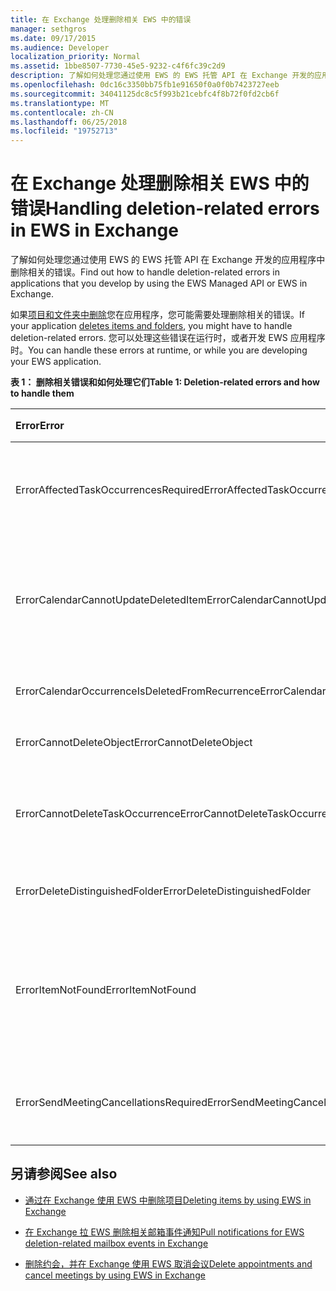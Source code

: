 ```yaml
---
title: 在 Exchange 处理删除相关 EWS 中的错误
manager: sethgros
ms.date: 09/17/2015
ms.audience: Developer
localization_priority: Normal
ms.assetid: 1bbe8507-7730-45e5-9232-c4f6fc39c2d9
description: 了解如何处理您通过使用 EWS 的 EWS 托管 API 在 Exchange 开发的应用程序中删除相关的错误。
ms.openlocfilehash: 0dc16c3350bb75fb1e91650f0a0f0b7423727eeb
ms.sourcegitcommit: 34041125dc8c5f993b21cebfc4f8b72f0fd2cb6f
ms.translationtype: MT
ms.contentlocale: zh-CN
ms.lasthandoff: 06/25/2018
ms.locfileid: "19752713"
---
```

# <a name="handling-deletion-related-errors-in-ews-in-exchange"></a><span data-ttu-id="1230a-103">在 Exchange 处理删除相关 EWS 中的错误</span><span class="sxs-lookup"><span data-stu-id="1230a-103">Handling deletion-related errors in EWS in Exchange</span></span>

<span data-ttu-id="1230a-104">了解如何处理您通过使用 EWS 的 EWS 托管 API 在 Exchange 开发的应用程序中删除相关的错误。</span><span class="sxs-lookup"><span data-stu-id="1230a-104">Find out how to handle deletion-related errors in applications that you develop by using the EWS Managed API or EWS in Exchange.</span></span>
  
<span data-ttu-id="1230a-105">如果[项目和文件夹中删除](deleting-items-by-using-ews-in-exchange.md)您在应用程序，您可能需要处理删除相关的错误。</span><span class="sxs-lookup"><span data-stu-id="1230a-105">If your application [deletes items and folders](deleting-items-by-using-ews-in-exchange.md), you might have to handle deletion-related errors.</span></span> <span data-ttu-id="1230a-106">您可以处理这些错误在运行时，或者开发 EWS 应用程序时。</span><span class="sxs-lookup"><span data-stu-id="1230a-106">You can handle these errors at runtime, or while you are developing your EWS application.</span></span>
  
<span data-ttu-id="1230a-107">**表 1： 删除相关错误和如何处理它们**</span><span class="sxs-lookup"><span data-stu-id="1230a-107">**Table 1: Deletion-related errors and how to handle them**</span></span>

|<span data-ttu-id="1230a-108">**Error**</span><span class="sxs-lookup"><span data-stu-id="1230a-108">**Error**</span></span>|<span data-ttu-id="1230a-109">**您尝试对时发生...**</span><span class="sxs-lookup"><span data-stu-id="1230a-109">**Occurs when you try to…**</span></span>|<span data-ttu-id="1230a-110">**处理它的...**</span><span class="sxs-lookup"><span data-stu-id="1230a-110">**Handle it by…**</span></span>|
|:-----|:-----|:-----|
|<span data-ttu-id="1230a-111">ErrorAffectedTaskOccurrencesRequired</span><span class="sxs-lookup"><span data-stu-id="1230a-111">ErrorAffectedTaskOccurrencesRequired</span></span>  <br/> |<span data-ttu-id="1230a-112">删除实例定期任务，并**AffectedTaskOccurrence**属性未设置。</span><span class="sxs-lookup"><span data-stu-id="1230a-112">Delete an instance of a recurring task, and the **AffectedTaskOccurrence** property is not set.</span></span>  <br/> |<span data-ttu-id="1230a-113">设置**AffectedTaskOccurrence**属性，并删除重试。</span><span class="sxs-lookup"><span data-stu-id="1230a-113">Setting the **AffectedTaskOccurrence** property, and retrying the deletion.</span></span>  <br/> |
|<span data-ttu-id="1230a-114">ErrorCalendarCannotUpdateDeletedItem</span><span class="sxs-lookup"><span data-stu-id="1230a-114">ErrorCalendarCannotUpdateDeletedItem</span></span>  <br/> |<span data-ttu-id="1230a-115">更新日历项目位于已删除邮件文件夹中时更新将导致向与会者发送会议邀请。</span><span class="sxs-lookup"><span data-stu-id="1230a-115">Update a calendar item located in the Deleted Items folder when the update would result in sending a meeting invite to attendees.</span></span>  <br/> |<span data-ttu-id="1230a-116">取消更新或将日历项目移回默认日历文件夹和更新的日历项目。</span><span class="sxs-lookup"><span data-stu-id="1230a-116">Canceling the update or moving the calendar item back to the default Calendar folder and updating the calendar item.</span></span>  <br/> |
|<span data-ttu-id="1230a-117">ErrorCalendarOccurrenceIsDeletedFromRecurrence</span><span class="sxs-lookup"><span data-stu-id="1230a-117">ErrorCalendarOccurrenceIsDeletedFromRecurrence</span></span>  <br/> |<span data-ttu-id="1230a-118">引用已删除的匹配项的定期约会。</span><span class="sxs-lookup"><span data-stu-id="1230a-118">Reference a deleted occurrence of a recurring appointment.</span></span>  <br/> |<span data-ttu-id="1230a-119">删除已删除的匹配项的引用。</span><span class="sxs-lookup"><span data-stu-id="1230a-119">Removing a reference to a deleted occurrence.</span></span>  <br/> |
|<span data-ttu-id="1230a-120">ErrorCannotDeleteObject</span><span class="sxs-lookup"><span data-stu-id="1230a-120">ErrorCannotDeleteObject</span></span>  <br/> |<span data-ttu-id="1230a-121">删除无法删除项目。</span><span class="sxs-lookup"><span data-stu-id="1230a-121">Delete an item that cannot be deleted.</span></span>  <br/> |<span data-ttu-id="1230a-122">退出尝试删除项。</span><span class="sxs-lookup"><span data-stu-id="1230a-122">Quitting attempts to delete the item.</span></span>  <br/> |
|<span data-ttu-id="1230a-123">ErrorCannotDeleteTaskOccurrence</span><span class="sxs-lookup"><span data-stu-id="1230a-123">ErrorCannotDeleteTaskOccurrence</span></span>  <br/> |<span data-ttu-id="1230a-124">删除非定期任务的匹配项，或删除一个周期性任务的最后一个实例。</span><span class="sxs-lookup"><span data-stu-id="1230a-124">Delete an occurrence of a nonrecurring task or delete the last occurrence of a recurring task.</span></span>  <br/> |<span data-ttu-id="1230a-125">删除非定期任务或退出尝试删除一个周期性任务的最后一个实例。</span><span class="sxs-lookup"><span data-stu-id="1230a-125">Deleting a nonrecurring task or quitting attempts to delete the last occurrence of a recurring task.</span></span>  <br/> |
|<span data-ttu-id="1230a-126">ErrorDeleteDistinguishedFolder</span><span class="sxs-lookup"><span data-stu-id="1230a-126">ErrorDeleteDistinguishedFolder</span></span>  <br/> |<span data-ttu-id="1230a-127">删除可分辨的文件夹。</span><span class="sxs-lookup"><span data-stu-id="1230a-127">Delete a distinguished folder.</span></span>  <br/> |<span data-ttu-id="1230a-128">指示不能删除默认文件夹。</span><span class="sxs-lookup"><span data-stu-id="1230a-128">Indicating that default folders cannot be deleted.</span></span>  <br/> |
|<span data-ttu-id="1230a-129">ErrorItemNotFound</span><span class="sxs-lookup"><span data-stu-id="1230a-129">ErrorItemNotFound</span></span>  <br/> |<span data-ttu-id="1230a-130">永久删除项目的访问。</span><span class="sxs-lookup"><span data-stu-id="1230a-130">Access a permanently deleted item.</span></span>  <br/> |<span data-ttu-id="1230a-131">从存储区删除时，请删除项目的引用。</span><span class="sxs-lookup"><span data-stu-id="1230a-131">Removing references to an item when it is deleted from the store.</span></span> <span data-ttu-id="1230a-132">如果项目恢复，请确保您复原对客户端所需的引用。</span><span class="sxs-lookup"><span data-stu-id="1230a-132">If an item is recovered, make sure that you reinstate required references to the client.</span></span>  <br/> |
|<span data-ttu-id="1230a-133">ErrorSendMeetingCancellationsRequired</span><span class="sxs-lookup"><span data-stu-id="1230a-133">ErrorSendMeetingCancellationsRequired</span></span>  <br/> |<span data-ttu-id="1230a-134">删除日历项目时未指定是否应发送会议取消。</span><span class="sxs-lookup"><span data-stu-id="1230a-134">Delete a calendar item without specifying whether meeting cancellations should be sent.</span></span>  <br/> |<span data-ttu-id="1230a-135">指定会议取消应或不应发送。</span><span class="sxs-lookup"><span data-stu-id="1230a-135">Specifying that meeting cancellations should or should not be sent.</span></span>  <br/> |
   
## <a name="see-also"></a><span data-ttu-id="1230a-136">另请参阅</span><span class="sxs-lookup"><span data-stu-id="1230a-136">See also</span></span>


- [<span data-ttu-id="1230a-137">通过在 Exchange 使用 EWS 中删除项目</span><span class="sxs-lookup"><span data-stu-id="1230a-137">Deleting items by using EWS in Exchange</span></span>](deleting-items-by-using-ews-in-exchange.md)
    
- [<span data-ttu-id="1230a-138">在 Exchange 拉 EWS 删除相关邮箱事件通知</span><span class="sxs-lookup"><span data-stu-id="1230a-138">Pull notifications for EWS deletion-related mailbox events in Exchange</span></span>](pull-notifications-for-ews-deletion-related-mailbox-events-in-exchange.md)
    
- [<span data-ttu-id="1230a-139">删除约会，并在 Exchange 使用 EWS 取消会议</span><span class="sxs-lookup"><span data-stu-id="1230a-139">Delete appointments and cancel meetings by using EWS in Exchange</span></span>](how-to-delete-appointments-and-cancel-meetings-by-using-ews-in-exchange.md)
    

